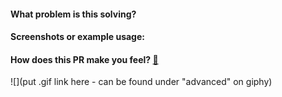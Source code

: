 #### What problem is this solving?

<!--- What is the motivation and context for this change? -->

#### Screenshots or example usage:

<!--- Add some images or gifs to showcase changes in behaviour or layout. Example: before and after images -->

#### How does this PR make you feel? [:link:](http://giphy.com/)

<!-- Go to http://giphy.com/ and pick a gif that represents how this PR makes you feel -->

![](put .gif link here - can be found under "advanced" on giphy)